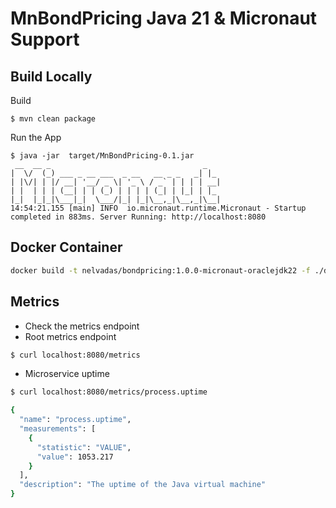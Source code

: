 # MnBondPricing Java 21 & Micronaut Support 

## Build Locally 

Build 
```
$ mvn clean package
```

Run the App
```
$ java -jar  target/MnBondPricing-0.1.jar
 __  __ _                                  _   
|  \/  (_) ___ _ __ ___  _ __   __ _ _   _| |_ 
| |\/| | |/ __| '__/ _ \| '_ \ / _` | | | | __|
| |  | | | (__| | | (_) | | | | (_| | |_| | |_ 
|_|  |_|_|\___|_|  \___/|_| |_|\__,_|\__,_|\__|
14:54:21.155 [main] INFO  io.micronaut.runtime.Micronaut - Startup completed in 883ms. Server Running: http://localhost:8080

```
## Docker Container
```sh
docker build -t nelvadas/bondpricing:1.0.0-micronaut-oraclejdk22 -f ./docker/Dockerfile.jit.oraclejdk .
```


## Metrics 

- Check the metrics endpoint 
- Root metrics endpoint 
```sh 
$ curl localhost:8080/metrics
```

- Microservice uptime
```sh 
$ curl localhost:8080/metrics/process.uptime

{
  "name": "process.uptime",
  "measurements": [
    {
      "statistic": "VALUE",
      "value": 1053.217
    }
  ],
  "description": "The uptime of the Java virtual machine"
}

```

## 

``` 